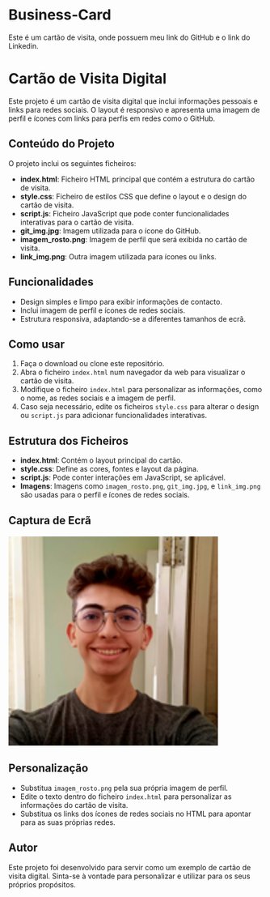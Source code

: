 # Business-Card
Este é um cartão de visita, onde possuem meu link do GitHub e o link do Linkedin.
# Cartão de Visita Digital

Este projeto é um cartão de visita digital que inclui informações pessoais e links para redes sociais. O layout é responsivo e apresenta uma imagem de perfil e ícones com links para perfis em redes como o GitHub.

## Conteúdo do Projeto

O projeto inclui os seguintes ficheiros:

- **index.html**: Ficheiro HTML principal que contém a estrutura do cartão de visita.
- **style.css**: Ficheiro de estilos CSS que define o layout e o design do cartão de visita.
- **script.js**: Ficheiro JavaScript que pode conter funcionalidades interativas para o cartão de visita.
- **git_img.jpg**: Imagem utilizada para o ícone do GitHub.
- **imagem_rosto.png**: Imagem de perfil que será exibida no cartão de visita.
- **link_img.png**: Outra imagem utilizada para ícones ou links.

## Funcionalidades

- Design simples e limpo para exibir informações de contacto.
- Inclui imagem de perfil e ícones de redes sociais.
- Estrutura responsiva, adaptando-se a diferentes tamanhos de ecrã.

## Como usar

1. Faça o download ou clone este repositório.
2. Abra o ficheiro `index.html` num navegador da web para visualizar o cartão de visita.
3. Modifique o ficheiro `index.html` para personalizar as informações, como o nome, as redes sociais e a imagem de perfil.
4. Caso seja necessário, edite os ficheiros `style.css` para alterar o design ou `script.js` para adicionar funcionalidades interativas.

## Estrutura dos Ficheiros

- **index.html**: Contém o layout principal do cartão.
- **style.css**: Define as cores, fontes e layout da página.
- **script.js**: Pode conter interações em JavaScript, se aplicável.
- **Imagens**: Imagens como `imagem_rosto.png`, `git_img.jpg`, e `link_img.png` são usadas para o perfil e ícones de redes sociais.

## Captura de Ecrã

![Captura de ecrã](imagem_rosto.png)

## Personalização

- Substitua `imagem_rosto.png` pela sua própria imagem de perfil.
- Edite o texto dentro do ficheiro `index.html` para personalizar as informações do cartão de visita.
- Substitua os links dos ícones de redes sociais no HTML para apontar para as suas próprias redes.

## Autor

Este projeto foi desenvolvido para servir como um exemplo de cartão de visita digital. Sinta-se à vontade para personalizar e utilizar para os seus próprios propósitos.

